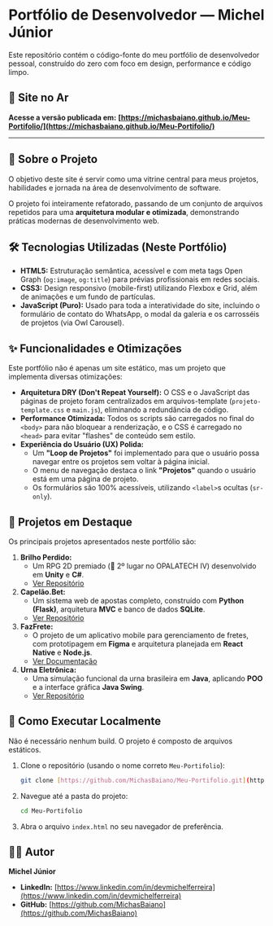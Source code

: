 # Portfólio de Desenvolvedor — Michel Júnior

Este repositório contém o código-fonte do meu portfólio de desenvolvedor pessoal, construído do zero com foco em design, performance e código limpo.

## 🚀 Site no Ar

**Acesse a versão publicada em:**
**[https://michasbaiano.github.io/Meu-Portifolio/](https://michasbaiano.github.io/Meu-Portifolio/)**

---

## 📖 Sobre o Projeto

O objetivo deste site é servir como uma vitrine central para meus projetos, habilidades e jornada na área de desenvolvimento de software.

O projeto foi inteiramente refatorado, passando de um conjunto de arquivos repetidos para uma **arquitetura modular e otimizada**, demonstrando práticas modernas de desenvolvimento web.

## 🛠️ Tecnologias Utilizadas (Neste Portfólio)

* **HTML5:** Estruturação semântica, acessível e com meta tags Open Graph (`og:image`, `og:title`) para prévias profissionais em redes sociais.
* **CSS3:** Design responsivo (mobile-first) utilizando Flexbox e Grid, além de animações e um fundo de partículas.
* **JavaScript (Puro):** Usado para toda a interatividade do site, incluindo o formulário de contato do WhatsApp, o modal da galeria e os carrosséis de projetos (via Owl Carousel).

## ✨ Funcionalidades e Otimizações

Este portfólio não é apenas um site estático, mas um projeto que implementa diversas otimizações:

* **Arquitetura DRY (Don't Repeat Yourself):** O CSS e o JavaScript das páginas de projeto foram centralizados em arquivos-template (`projeto-template.css` e `main.js`), eliminando a redundância de código.
* **Performance Otimizada:** Todos os scripts são carregados no final do `<body>` para não bloquear a renderização, e o CSS é carregado no `<head>` para evitar "flashes" de conteúdo sem estilo.
* **Experiência do Usuário (UX) Polida:**
    * Um **"Loop de Projetos"** foi implementado para que o usuário possa navegar entre os projetos sem voltar à página inicial.
    * O menu de navegação destaca o link **"Projetos"** quando o usuário está em uma página de projeto.
    * Os formulários são 100% acessíveis, utilizando `<label>`s ocultas (`sr-only`).

## 🌟 Projetos em Destaque

Os principais projetos apresentados neste portfólio são:

1.  **Brilho Perdido:**
    * Um RPG 2D premiado (🥈 2º lugar no OPALATECH IV) desenvolvido em **Unity** e **C#**.
    * [Ver Repositório](https://github.com/MichasBaiano/Brilho-Perdido)
2.  **Capelão.Bet:**
    * Um sistema web de apostas completo, construído com **Python (Flask)**, arquitetura **MVC** e banco de dados **SQLite**.
    * [Ver Repositório](https://github.com/sidnasc/capelao.bet)
3.  **FazFrete:**
    * O projeto de um aplicativo mobile para gerenciamento de fretes, com prototipagem em **Figma** e arquitetura planejada em **React Native** e **Node.js**.
    * [Ver Documentação](https://www.figma.com/design/mQmTYBik0wRikSh3n9FpvB/fretesP2?node-id=0-1&t=G4DmDjF3KcYyHNBB-1)
4.  **Urna Eletrônica:**
    * Uma simulação funcional da urna brasileira em **Java**, aplicando **POO** e a interface gráfica **Java Swing**.
    * [Ver Repositório](https://github.com/RecantoDoJohn/ProjetoUrnaEletronica)

## 📂 Como Executar Localmente

Não é necessário nenhum build. O projeto é composto de arquivos estáticos.

1.  Clone o repositório (usando o nome correto `Meu-Portifolio`):
    ```bash
    git clone [https://github.com/MichasBaiano/Meu-Portifolio.git](https://github.com/MichasBaiano/Meu-Portifolio.git)
    ```
2.  Navegue até a pasta do projeto:
    ```bash
    cd Meu-Portifolio
    ```
3.  Abra o arquivo `index.html` no seu navegador de preferência.

## 👨‍💻 Autor

**Michel Júnior**

* **LinkedIn:** [https://www.linkedin.com/in/devmichelferreira](https://www.linkedin.com/in/devmichelferreira)
* **GitHub:** [https://github.com/MichasBaiano](https://github.com/MichasBaiano)